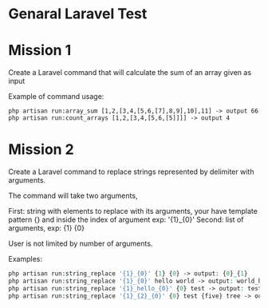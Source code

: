 # Genaral Laravel Test

# Mission 1

Create a Laravel command that will calculate the sum of an array given as input

Example of command usage:

```shell
php artisan run:array_sum [1,2,[3,4,[5,6,[7],8,9],10],11] -> output 66
php artisan run:count_arrays [1,2,[3,4,[5,6,[5]]]] -> output 4
```

# Mission 2

Create a Laravel command to replace strings represented by delimiter with arguments.

The command will take two arguments, 

First: string with elements to replace with its arguments, your have template pattern {} and inside the index of argument 
exp: '{1}_{0}'
Second: list of arguments, exp: {1} {0}

User is not limited by number of arguments.

Examples:

```php
php artisan run:string_replace '{1}_{0}' {1} {0} -> output: {0}_{1}
php artisan run:string_replace '{1}_{0}' hello world -> output: world_hello
php artisan run:string_replace '{1}_hello_{0}' {0} test -> output: test_hello_{0}
php artisan run:string_replace '{1}_{2}_{0}' {0} test {five} tree -> output: test_{five}_{0}
```
